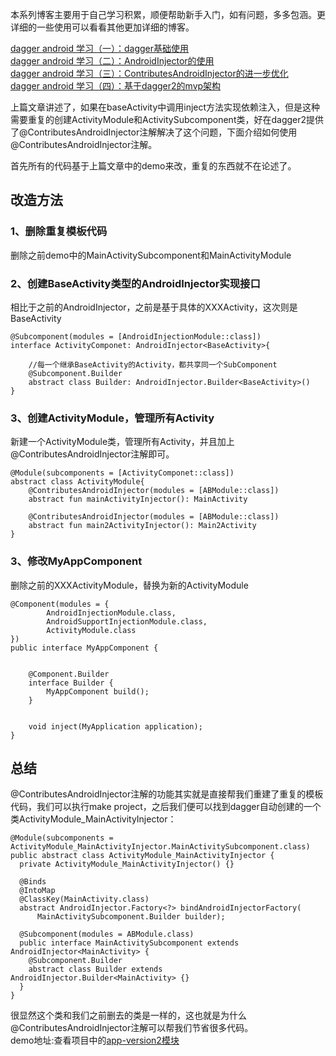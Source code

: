 

本系列博客主要用于自己学习积累，顺便帮助新手入门，如有问题，多多包涵。更详细的一些使用可以看看其他更加详细的博客。

[dagger android 学习（一）：dagger基础使用](https://github.com/JavaNoober/MyLearningDoc/blob/master/Dagger%20Android%20%E5%AD%A6%E4%B9%A0/dagger%20android%20%E5%AD%A6%E4%B9%A0%EF%BC%88%E4%B8%80%EF%BC%89%EF%BC%9Adagger%E5%9F%BA%E7%A1%80%E4%BD%BF%E7%94%A8.md)  
[dagger android 学习（二）：AndroidInjector的使用](https://github.com/JavaNoober/MyLearningDoc/blob/master/Dagger%20Android%20%E5%AD%A6%E4%B9%A0/dagger%20android%20%E5%AD%A6%E4%B9%A0%EF%BC%88%E4%BA%8C%EF%BC%89%EF%BC%9AAndroidInjector%E7%9A%84%E4%BD%BF%E7%94%A8.md)  
[dagger android 学习（三）：ContributesAndroidInjector的进一步优化](https://github.com/JavaNoober/MyLearningDoc/blob/master/Dagger%20Android%20%E5%AD%A6%E4%B9%A0/dagger%20android%20%E5%AD%A6%E4%B9%A0%EF%BC%88%E4%B8%89%EF%BC%89%EF%BC%9AContributesAndroidInjector%E7%9A%84%E8%BF%9B%E4%B8%80%E6%AD%A5%E4%BC%98%E5%8C%96.md)  
[dagger android 学习（四）：基于dagger2的mvp架构](https://github.com/JavaNoober/MyLearningDoc/blob/master/Dagger%20Android%20%E5%AD%A6%E4%B9%A0/dagger%20android%20%E5%AD%A6%E4%B9%A0%EF%BC%88%E5%9B%9B%EF%BC%89%EF%BC%9A%E5%9F%BA%E4%BA%8Edagger2%E7%9A%84mvp%E6%9E%B6%E6%9E%84.md)  


上篇文章讲述了，如果在baseActivity中调用inject方法实现依赖注入，但是这种需要重复的创建ActivityModule和ActivitySubcomponent类，好在dagger2提供了@ContributesAndroidInjector注解解决了这个问题，下面介绍如何使用@ContributesAndroidInjector注解。  

首先所有的代码基于上篇文章中的demo来改，重复的东西就不在论述了。

## 改造方法
### 1、删除重复模板代码
删除之前demo中的MainActivitySubcomponent和MainActivityModule
### 2、创建BaseActivity类型的AndroidInjector实现接口

相比于之前的AndroidInjector，之前是基于具体的XXXActivity，这次则是BaseActivity

    @Subcomponent(modules = [AndroidInjectionModule::class])
    interface ActivityComponet: AndroidInjector<BaseActivity>{
    
        //每一个继承BaseActivity的Activity，都共享同一个SubComponent
        @Subcomponent.Builder
        abstract class Builder: AndroidInjector.Builder<BaseActivity>()
    }
    
### 3、创建ActivityModule，管理所有Activity
新建一个ActivityModule类，管理所有Activity，并且加上@ContributesAndroidInjector注解即可。

    @Module(subcomponents = [ActivityComponet::class])
    abstract class ActivityModule{
        @ContributesAndroidInjector(modules = [ABModule::class])
        abstract fun mainActivityInjector(): MainActivity
    
        @ContributesAndroidInjector(modules = [ABModule::class])
        abstract fun main2ActivityInjector(): Main2Activity
    }

### 3、修改MyAppComponent
 删除之前的XXXActivityModule，替换为新的ActivityModule
 
    @Component(modules = {
            AndroidInjectionModule.class,
            AndroidSupportInjectionModule.class,
            ActivityModule.class
    })
    public interface MyAppComponent {
    
    
        @Component.Builder
        interface Builder {
            MyAppComponent build();
        }
    
    
        void inject(MyApplication application);
    }
## 总结
@ContributesAndroidInjector注解的功能其实就是直接帮我们重建了重复的模板代码，我们可以执行make project，之后我们便可以找到dagger自动创建的一个类ActivityModule_MainActivityInjector：

    @Module(subcomponents = ActivityModule_MainActivityInjector.MainActivitySubcomponent.class)
    public abstract class ActivityModule_MainActivityInjector {
      private ActivityModule_MainActivityInjector() {}
    
      @Binds
      @IntoMap
      @ClassKey(MainActivity.class)
      abstract AndroidInjector.Factory<?> bindAndroidInjectorFactory(
          MainActivitySubcomponent.Builder builder);
    
      @Subcomponent(modules = ABModule.class)
      public interface MainActivitySubcomponent extends AndroidInjector<MainActivity> {
        @Subcomponent.Builder
        abstract class Builder extends AndroidInjector.Builder<MainActivity> {}
      }
    }
    
很显然这个类和我们之前删去的类是一样的，这也就是为什么@ContributesAndroidInjector注解可以帮我们节省很多代码。  
demo地址:查看项目中的[app-version2模块](https://github.com/JavaNoober/DaggerAndroid)